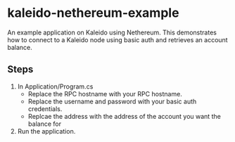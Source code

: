 # kaleido-nethereum-example
An example application on Kaleido using Nethereum. This demonstrates how to connect to a Kaleido node using basic auth and retrieves an account balance.

## Steps
1. In Application/Program.cs
   + Replace the RPC hostname with your RPC hostname.
   + Replace the username and password with your basic auth credentials.
   + Replcae the address with the address of the account you want the balance for
2. Run the application.

